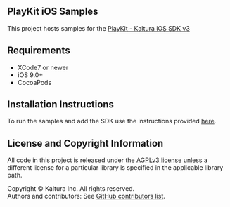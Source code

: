 ## PlayKit iOS Samples

This project hosts samples for the [PlayKit -  Kaltura iOS SDK v3](https://github.com/kaltura/playkit-ios.git)

## Requirements

* XCode7 or newer
* iOS 9.0+
* CocoaPods

## Installation Instructions

To run the samples and add the SDK use the instructions provided [here](https://vpaas.kaltura.com/documentation/Mobile-Video-Player-SDKs/v3_iOS_Introduction.html).

## License and Copyright Information
All code in this project is released under the [AGPLv3 license](http://www.gnu.org/licenses/agpl-3.0.html) unless a different license for a particular library is specified in the applicable library path.   

Copyright © Kaltura Inc. All rights reserved.   
Authors and contributors: See [GitHub contributors list](https://github.com/kaltura/playkit-ios-samples/graphs/contributors).  

